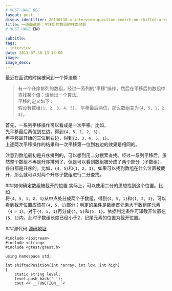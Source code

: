 ```yaml
---
# MUST HAVE BEG
layout: post
disqus_identifier: 20130730-a-interview-question-search-on-shifted-array # DON'T CHANGE THE VALUE ONCE SET
title: 一道面试题：平移后的数组的搜索问题
# MUST HAVE END

subtitle:
tags: 
- interview
date: 2013-07-30 13:16:00
image:
image_desc:
---
```


最近在面试的时候被问到一个算法题：
>有一个升序排列的数组，经过一系列的“平移”操作，然后在平移后的数组中查找某个值；请给出一个算法。    
>平移的定义如下：    
>假设有数组`{1, 2, 3, 4, 5}`， 平移最后两位，那么数组变为`{4, 5, 1, 2, 3}`。

首先，一系列平移操作可以看成是一次平移。比如，    
先平移最后两位到左边，得到`{4, 5, 1, 2, 3}`，     
再平移最开始的三位到右边，得到`{2, 3, 4, 5, 1}`。     
上述两次平移操作的结果和一次平移第一位到右边的效果是相同的。

注意到数组最初是升序排列的，可以想到用二分搜索查找。经过一系列平移后，虽然整个数组不再是升序排列了，但是可以看到数组被分成了两个部分（子数组），各自都是升序的。比如，`{4, 5}`和`{1, 2, 3}`。如果可以找到数组在什么位置被截开，那么就可以对两个升序子数组进行二分查找。

###如何确定数组被截开的位置
实际上，可以使用二分的思想找到这个位置。比如，    
将`{4, 5, 1, 2, 3}`从中点处分成两个子数组，得到`{4, 5, 1}`和`{1, 2, 3}`。可以看到截开位置应该在`{4, 5, 1}`部分；判定的条件是数组首元素大于数组尾元素（`4 > 1`）。对于`{4, 5, 1}`再分成`{4, 5}`和`{5, 1}`。依据判定条件可知截开位置在`{5, 1}`内，此时子数组长度已经小于2，记尾元素的位置为截开位置。

###源代码
[源码地址](https://github.com/RockHong/sample-code/blob/master/alg/shiftedArraySearch.cpp)

<pre class="line-numbers"><code class="language-cpp">#include &lt;iostream&gt;
#include &lt;string&gt;
#include &lt;gtest/gtest.h&gt;

using namespace std;

int shiftedPosition(int *array, int low, int high)
{
    static string level;
    level.push_back(' ');
    cout << __FUNCTION__ <<level <<"run for array(" <<array <<"): low=" <<low <<", high=" <<high <<endl;
    int pos = 0;

    if (high - low <= 1) {
        pos = array[low] > array[high] ? high : low;
        level.erase(level.size() - 1);
        return pos;
    }

    int mid = (low + high)/2;
    if (array[low] > array[mid]) {
        pos = shiftedPosition(array, low, mid);
    }
    else if (array[mid] > array[high]) {
        pos = shiftedPosition(array, mid, high);
    }
    else {
        pos = low;
    }

    level.erase(level.size() - 1);
    return pos;
}

int shiftedArraySearch(int *array, int size, int key)
{
    int pos = shiftedPosition(array, 0, size-1);

    int low;
    int high;

    if (array[0] <= key && key <= array[pos-1]) {
        low = 0;
        high = pos -1;
    }
    else if (array[pos] <= key && key <= array[size -1]) {
        low = pos;
        high = size -1;
    }
    else {
        return -1;
    }

    while(low <= high) {
        int mid = (low + high)/2;
        if (array[mid] == key) return mid;
        if (array[mid] > key) high = mid - 1;
        else if (array[mid] < key) low = mid + 1;
    }

    return -1;
}

TEST(ShiftedArraySearchTest, xxx) {
    int array1[1] = {1};
    int arrayOdd[9] = {2, 5, 8, 9, 11, 15, 19, 21, 24};
    int arrayOddLargeLeft[9] = {9, 11, 15, 19, 21, 24, 2, 5, 8 };
    int arrayOddLargeRight[9] = {19, 21, 24, 2, 5, 8, 9, 11, 15};
    int arrayEven[8] = {2, 5, 8, 9, 11, 15, 19, 21};
    int arrayEvenLargeLeft[8] = {8, 9, 11, 15, 19, 21, 2, 5};
    int arrayEvenLargeRight[8] = {21, 2, 5, 8, 9, 11, 15, 19};

    EXPECT_EQ(0, shiftedPosition(array1, 0, 0));
    EXPECT_EQ(0, shiftedPosition(arrayOdd, 0, 8));
    EXPECT_EQ(6, shiftedPosition(arrayOddLargeLeft, 0, 8));
    EXPECT_EQ(3, shiftedPosition(arrayOddLargeRight, 0, 8));
    EXPECT_EQ(0, shiftedPosition(arrayEven, 0, 7));
    EXPECT_EQ(6, shiftedPosition(arrayEvenLargeLeft, 0, 7));
    EXPECT_EQ(1, shiftedPosition(arrayEvenLargeRight, 0, 7));

    EXPECT_EQ(-1, shiftedArraySearch(array1, 1, 999));
    EXPECT_EQ(0, shiftedArraySearch(array1, 1, 1));
    EXPECT_EQ(8, shiftedArraySearch(arrayOdd, 9, 24));
    EXPECT_EQ(-1, shiftedArraySearch(arrayEven, 8, 999));
    EXPECT_EQ(7, shiftedArraySearch(arrayOddLargeLeft, 9, 5));
    EXPECT_EQ(0, shiftedArraySearch(arrayEvenLargeRight, 8, 21));
}
</code></pre>

编译，

    g++ shiftedArraySearch.cpp -lgtest -lgtest_main    
    
运行结果显示，通过了代码中的测试。
